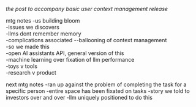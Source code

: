 *the post to accompany basic user context management release*

mtg notes
-us building bloom  
-issues we discovers  
-llms dont remember memory  
-complications associated --ballooning of context management  
-so we made this  
-open AI assistants API, general version of this  
-machine learning over fixation of llm performance  
-toys v tools  
-research v product

next mtg notes
-ran up against the problem of completing the task for a specific person 
-entire space has been fixated on tasks
-story we told to investors over and over 
-llm uniquely positioned to do this